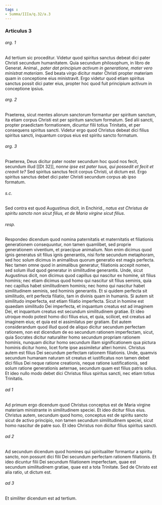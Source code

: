 ```yaml
---
tags : 
- Summa/IIIa/q.32/a.3
---
```


### Articulus 3

###### arg. 1
Ad tertium sic proceditur. Videtur quod spiritus sanctus debeat dici pater Christi secundum humanitatem. Quia secundum philosophum, in libro de Generat. Animal., *pater dat principium activum in generatione, mater vero ministrat materiam*. Sed beata virgo dicitur mater Christi propter materiam quam in conceptione eius ministravit. Ergo videtur quod etiam spiritus sanctus possit dici pater eius, propter hoc quod fuit principium activum in conceptione ipsius.

###### arg. 2
Praeterea, sicut mentes aliorum sanctorum formantur per spiritum sanctum, ita etiam corpus Christi est per spiritum sanctum formatum. Sed alii sancti, propter praedictam formationem, dicuntur filii totius Trinitatis, et per consequens spiritus sancti. Videtur ergo quod Christus debeat dici filius spiritus sancti, inquantum corpus eius est spiritu sancto formatum.

###### arg. 3
Praeterea, Deus dicitur pater noster secundum hoc quod nos fecit, secundum illud [[Dt 32]], *nonne ipse est pater tuus, qui possedit et fecit et creavit te?* Sed spiritus sanctus fecit corpus Christi, ut dictum est. Ergo spiritus sanctus debet dici pater Christi secundum corpus ab ipso formatum.

###### s.c.
Sed contra est quod Augustinus dicit, in Enchirid., *natus est Christus de spiritu sancto non sicut filius, et de Maria virgine sicut filius*.

###### resp.
Respondeo dicendum quod nomina paternitatis et maternitatis et filiationis generationem consequuntur, non tamen quamlibet, sed proprie generationem viventium, et praecipue animalium. Non enim dicimus quod ignis generatus sit filius ignis generantis, nisi forte secundum metaphoram, sed hoc solum dicimus in animalibus quorum generatio est magis perfecta. Nec tamen omne quod in animalibus generatur, filiationis accepit nomen, sed solum illud quod generatur in similitudine generantis. Unde, sicut Augustinus dicit, non dicimus quod capillus qui nascitur ex homine, sit filius hominis; nec etiam dicimus quod homo qui nascitur sit filius seminis, quia nec capillus habet similitudinem hominis; nec homo qui nascitur habet similitudinem seminis, sed hominis generantis. Et si quidem perfecta sit similitudo, erit perfecta filiatio, tam in divinis quam in humanis. Si autem sit similitudo imperfecta, est etiam filiatio imperfecta. Sicut in homine est quaedam similitudo Dei imperfecta, et inquantum creatus est ad imaginem Dei, et inquantum creatus est secundum similitudinem gratiae. Et ideo utroque modo potest homo dici filius eius, et quia, scilicet, est creatus ad imaginem eius; et quia est ei assimilatus per gratiam. Est autem considerandum quod illud quod de aliquo dicitur secundum perfectam rationem, non est dicendum de eo secundum rationem imperfectam, sicut, quia Socrates dicitur naturaliter homo secundum propriam rationem hominis, nunquam dicitur homo secundum illam significationem qua pictura hominis dicitur homo, licet forte ipse assimiletur alteri homini. Christus autem est filius Dei secundum perfectam rationem filiationis. Unde, quamvis secundum humanam naturam sit creatus et iustificatus non tamen debet dici filius Dei neque ratione creationis, neque ratione iustificationis, sed solum ratione generationis aeternae, secundum quam est filius patris solius. Et ideo nullo modo debet dici Christus filius spiritus sancti, nec etiam totius Trinitatis.

###### ad 1
Ad primum ergo dicendum quod Christus conceptus est de Maria virgine materiam ministrante in similitudinem speciei. Et ideo dicitur filius eius. Christus autem, secundum quod homo, conceptus est de spiritu sancto sicut de activo principio, non tamen secundum similitudinem speciei, sicut homo nascitur de patre suo. Et ideo Christus non dicitur filius spiritus sancti.

###### ad 2
Ad secundum dicendum quod homines qui spiritualiter formantur a spiritu sancto, non possunt dici filii Dei secundum perfectam rationem filiationis. Et ideo dicuntur filii Dei secundum filiationem imperfectam, quae est secundum similitudinem gratiae, quae est a tota Trinitate. Sed de Christo est alia ratio, ut dictum est.

###### ad 3
Et similiter dicendum est ad tertium.

